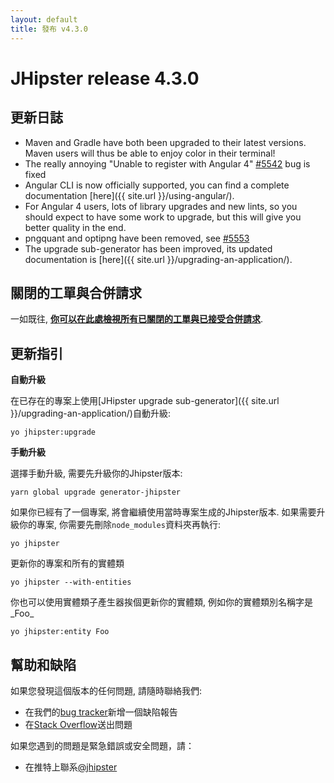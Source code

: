 ```yaml
---
layout: default
title: 發布 v4.3.0
---
```


JHipster release 4.3.0
==================

更新日誌
----------

- Maven and Gradle have both been upgraded to their latest versions. Maven users will thus be able to enjoy color in their terminal!
- The really annoying "Unable to register with Angular 4" [#5542](https://github.com/jhipster/generator-jhipster/issues/5542) bug is fixed
- Angular CLI is now officially supported, you can find a complete documentation [here]({{ site.url }}/using-angular/).
- For Angular 4 users, lots of library upgrades and new lints, so you should expect to have some work to upgrade, but this will give you better quality in the end.
- pngquant and optipng have been removed, see [#5553](https://github.com/jhipster/generator-jhipster/issues/5553)
- The upgrade sub-generator has been improved, its updated documentation is [here]({{ site.url }}/upgrading-an-application/).

關閉的工單與合併請求
------------
一如既往, __[你可以在此處檢視所有已關閉的工單與已接受合併請求](https://github.com/jhipster/generator-jhipster/issues?q=milestone%3A4.3.0+is%3Aclosed)__.

更新指引
------------

**自動升級**

在已存在的專案上使用[JHipster upgrade sub-generator]({{ site.url }}/upgrading-an-application/)自動升級:

```
yo jhipster:upgrade
```

**手動升級**

選擇手動升級, 需要先升級你的Jhipster版本:

```
yarn global upgrade generator-jhipster
```

如果你已經有了一個專案, 將會繼續使用當時專案生成的Jhipster版本.
如果需要升級你的專案, 你需要先刪除`node_modules`資料夾再執行:

```
yo jhipster
```

更新你的專案和所有的實體類

```
yo jhipster --with-entities
```

你也可以使用實體類子產生器挨個更新你的實體類, 例如你的實體類別名稱字是_Foo_

```
yo jhipster:entity Foo
```

幫助和缺陷
--------------

如果您發現這個版本的任何問題, 請隨時聯絡我們:

- 在我們的[bug tracker](https://github.com/jhipster/generator-jhipster/issues?state=open)新增一個缺陷報告
- 在[Stack Overflow](http://stackoverflow.com/tags/jhipster/info)送出問題

如果您遇到的問題是緊急錯誤或安全問題，請：

- 在推特上聯系[@jhipster](https://twitter.com/jhipster)
